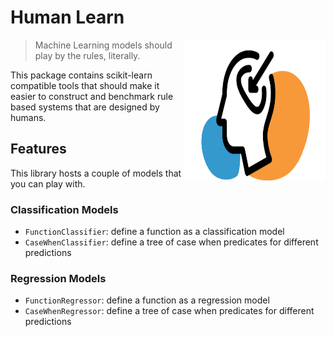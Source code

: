 # Human Learn

<img src="icon.png" width=225 height=225 align="right">

> Machine Learning models should play by the rules, literally. 

This package contains scikit-learn compatible tools that should make it easier
to construct and benchmark rule based systems that are designed by humans. 

## Features 

This library hosts a couple of models that you can play with.

### Classification Models

- `FunctionClassifier`: define a function as a classification model
- `CaseWhenClassifier`: define a tree of case when predicates for different predictions

### Regression Models 

- `FunctionRegressor`: define a function as a regression model
- `CaseWhenRegressor`: define a tree of case when predicates for different predictions
